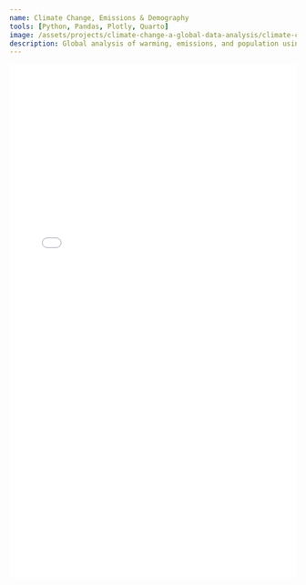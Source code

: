 ```yaml
---
name: Climate Change, Emissions & Demography
tools: [Python, Pandas, Plotly, Quarto]
image: /assets/projects/climate-change-a-global-data-analysis/climate-change.png
description: Global analysis of warming, emissions, and population using Python.
---
```


<iframe src="/assets/projects/climate-change-a-global-data-analysis/climate-change-a-global-data-analysis_embedded.html" width="100%" height="900" style="border:0;"></iframe>
